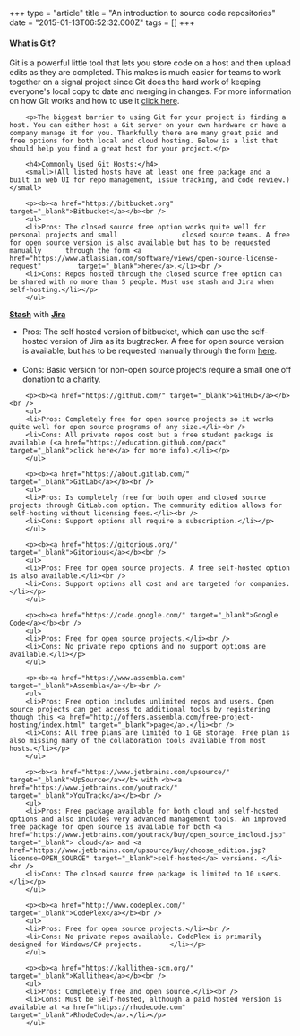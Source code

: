+++
type = "article"
title = "An introduction to source code repositories"
date = "2015-01-13T06:52:32.000Z"
tags = []
+++

 <!DOCTYPE HTML>
   <h4>What is Git?</h4>
		<p>Git is a powerful little tool that lets you store code on a host and then upload edits as they are completed. This makes is much easier for teams to work together on a signal project since Git does the hard work of keeping everyone's local copy to date and merging in changes. For more information on how Git works and how to use it <a href="/URLToGitGuide" target="_blank">click here</a>.</p>

		<p>The biggest barrier to using Git for your project is finding a host. You can either host a Git server on your own hardware or have a company manage it for you. Thankfully there are many great paid and free options for both local and cloud hosting. Below is a list that should help you find a great host for your project.</p>

		<h4>Commonly Used Git Hosts:</h4>
		<small>(All listed hosts have at least one free package and a built in web UI for repo management, issue tracking, and code review.)</small>

		<p><b><a href="https://bitbucket.org" target="_blank">Bitbucket</a></b><br />
		<ul>
		<li>Pros: The closed source free option works quite well for personal projects and small 				closed source teams. A free for open source version is also available but has to be requested manually 		through the form <a href="https://www.atlassian.com/software/views/open-source-license-request" 		target="_blank">here</a>.</li><br />
		<li>Cons: Repos hosted through the closed source free option can be shared with no more than 5 people. Must use stash and Jira when self-hosting.</li></p>
		</ul>

<p><b><a href="https://www.atlassian.com/software/stash" target="_blank">Stash</a></b> with <b><a href="https://www.atlassian.com/software/jira" target="_blank">Jira</a></b><br />
		<ul>
		<li>Pros: The self hosted version of bitbucket, which can use the self-hosted version of Jira as its bugtracker. A free for open source version is available, but has to be requested manually through the form <a href="https://www.atlassian.com/software/views/open-source-license-request" target="_blank">here</a>.</li><br />
		<li>Cons: Basic version for non-open source projects require a small one off donation to a charity.</li></p>
		</ul>

		<p><b><a href="https://github.com/" target="_blank">GitHub</a></b><br />
		<ul>
		<li>Pros: Completely free for open source projects so it works quite well for open source programs of any size.</li><br />
		<li>Cons: All private repos cost but a free student package is available (<a href="https://education.github.com/pack" target="_blank">click here</a> for more info).</li></p>
		</ul>

		<p><b><a href="https://about.gitlab.com/" target="_blank">GitLab</a></b><br />
		<ul>
		<li>Pros: Is completely free for both open and closed source projects through GitLab.com option. The community edition allows for self-hosting without licensing fees.</li><br />
		<li>Cons: Support options all require a subscription.</li></p>
		</ul>

		<p><b><a href="https://gitorious.org/" target="_blank">Gitorious</a></b><br />
		<ul>
		<li>Pros: Free for open source projects. A free self-hosted option is also available.</li><br />
		<li>Cons: Support options all cost and are targeted for companies.</li></p>
		</ul>

		<p><b><a href="https://code.google.com/" target="_blank">Google Code</a></b><br />
		<ul>
		<li>Pros: Free for open source projects.</li><br />
		<li>Cons: No private repo options and no support options are available.</li></p>
		</ul>

		<p><b><a href="https://www.assembla.com" target="_blank">Assembla</a></b><br />
		<ul>
		<li>Pros: Free option includes unlimited repos and users. Open source projects can get access to additional tools by registering though this <a href="http://offers.assembla.com/free-project-hosting/index.html" target="_blank">page</a>.</li><br />
		<li>Cons: All free plans are limited to 1 GB storage. Free plan is also missing many of the collaboration tools available from most hosts.</li></p>
		</ul>

		<p><b><a href="https://www.jetbrains.com/upsource/" target="_blank">UpSource</a></b> with <b><a href="https://www.jetbrains.com/youtrack/" target="_blank">YouTrack</a></b><br />
		<ul>
		<li>Pros: Free package available for both cloud and self-hosted options and also includes very advanced management tools. An improved free package for open source is available for both <a href="https://www.jetbrains.com/youtrack/buy/open_source_incloud.jsp" target="_blank"> cloud</a> and <a href="https://www.jetbrains.com/upsource/buy/choose_edition.jsp?license=OPEN_SOURCE" target="_blank">self-hosted</a> versions. </li><br />
		<li>Cons: The closed source free package is limited to 10 users.</li></p>
		</ul>

		<p><b><a href="http://www.codeplex.com/" target="_blank">CodePlex</a></b><br />
		<ul>
		<li>Pros: Free for open source projects.</li><br />
		<li>Cons: No private repos available. CodePlex is primarily designed for Windows/C# projects.		</li></p>
		</ul>
		
		<p><b><a href="https://kallithea-scm.org/" target="_blank">Kallithea</a></b><br />
		<ul>
		<li>Pros: Completely free and open source.</li><br />
		<li>Cons: Must be self-hosted, although a paid hosted version is available at <a href="https://rhodecode.com" target="_blank">RhodeCode</a>.</li></p>
		</ul>